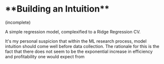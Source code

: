 <h1>**Building an Intuition**</h1> (incomplete)

A simple regression model, complexified to a Ridge Regression CV.

It's my personal suspicion that within the ML research process, model intuition should come well before data collection. The rationale for this is the fact that there does not seem to be the exponential increase in efficiency and profitability one would expect from 
